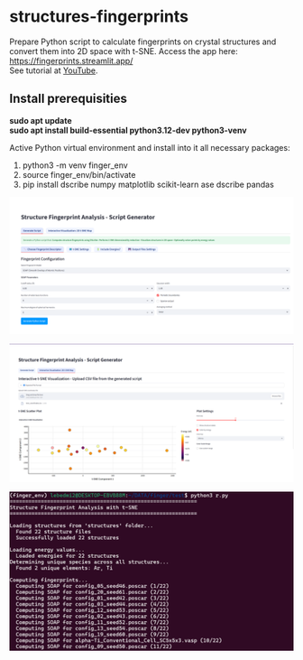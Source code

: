 # structures-fingerprints
Prepare Python script to calculate fingerprints on crystal structures and convert them into 2D space with t-SNE.
Access the app here: https://fingerprints.streamlit.app/  
See tutorial at [YouTube](https://www.youtube.com/watch?v=717XxoA-XPo).



## Install prerequisities

**sudo apt update**  
**sudo apt install build-essential python3.12-dev python3-venv**  

Active Python virtual environment and install into it all necessary packages:
1) python3 -m venv finger_env
2) source finger_env/bin/activate
3) pip install dscribe numpy matplotlib scikit-learn ase dscribe pandas

![3](3.png)

![2](2.png)

![1](1.png)
